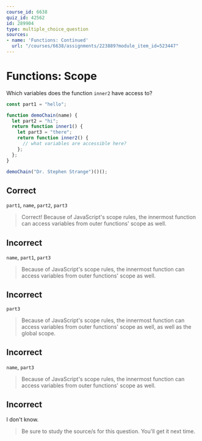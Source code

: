 ```yaml
---
course_id: 6638
quiz_id: 42562
id: 289904
type: multiple_choice_question
sources:
- name: 'Functions: Continued'
  url: "/courses/6638/assignments/223889?module_item_id=523447"
---
```


# Functions: Scope

Which variables does the function `inner2` have access to?

```javascript
const part1 = "hello";

function demoChain(name) {
  let part2 = "hi";
  return function inner1() {
    let part3 = "there";
    return function inner2() {
      // what variables are accessible here?
    };
  };
}

demoChain("Dr. Stephen Strange")()();
```

## Correct

`part1`, `name`, `part2`, `part3`

> Correct! Because of JavaScript's scope rules, the innermost function can access
> variables from outer functions' scope as well.

## Incorrect

`name`, `part1`, `part3`

> Because of JavaScript's scope rules, the innermost function can access variables
> from outer functions' scope as well.

## Incorrect

`part3`

> Because of JavaScript's scope rules, the innermost function can access variables
> from outer functions' scope as well, as well as the global scope.

## Incorrect

`name`, `part3`

> Because of JavaScript's scope rules, the innermost function can access variables
> from outer functions' scope as well.

## Incorrect

I don't know.

> Be sure to study the source/s for this question. You'll get it next time.
